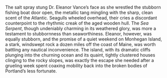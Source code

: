 The salt spray stung Dr. Eleanor Vance’s face as she wrestled the stubborn fishing boat door open, the metallic tang mingling with the sharp, clean scent of the Atlantic.  Seagulls wheeled overhead, their cries a discordant counterpoint to the rhythmic creak of the aged wooden hull.  The *Sea Serpent*, though undeniably charming in its weathered glory, was more a testament to stubbornness than seaworthiness.  Eleanor, however, was equally stubborn, and the promise of a quiet weekend on Monhegan Island, a stark, windswept rock a dozen miles off the coast of Maine, was worth battling any nautical inconvenience.  The island, with its dramatic cliffs plunging into the churning ocean and its quaint, tightly clustered houses clinging to the rocky slopes, was exactly the escape she needed after a grueling week spent coaxing mobility back into the broken bodies of Portland’s less fortunate.
